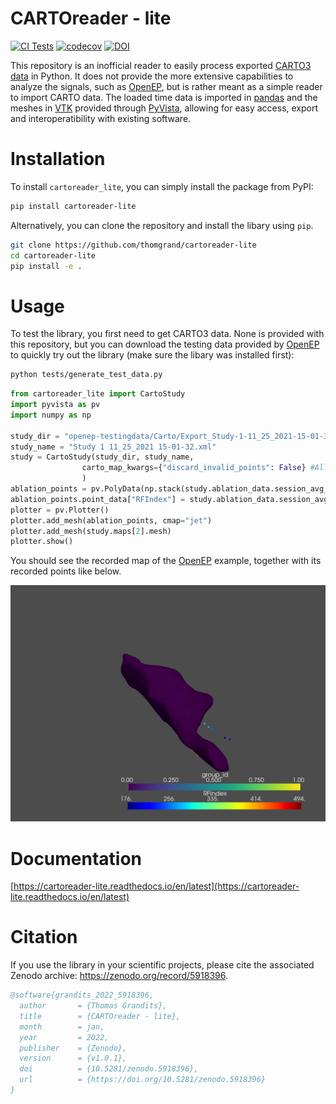 # CARTOreader - lite

[![CI Tests](https://github.com/thomgrand/cartoreader-lite/actions/workflows/python-package.yml/badge.svg)](https://github.com/thomgrand/cartoreader-lite/actions/workflows/python-package.yml)
[![codecov](https://codecov.io/gh/thomgrand/cartoreader-lite/branch/public/graph/badge.svg?token=4A7DD8DWXW)](https://codecov.io/gh/thomgrand/cartoreader-lite)
[![DOI](https://zenodo.org/badge/450461103.svg)](https://zenodo.org/badge/latestdoi/450461103)


This repository is an inofficial reader to easily process exported [CARTO3 data](https://www.jnjmedicaldevices.com/en-US/product/carto-3-system) in Python.
It does not provide the more extensive capabilities to analyze the signals, such as [OpenEP](https://openep.io/), but is rather meant as a simple reader to import CARTO data. 
The loaded time data is imported in [pandas](https://pandas.pydata.org) and the meshes in [VTK](https://vtk.org/) provided through [PyVista](https://www.pyvista.org), allowing for easy access, export and interoperatibility with existing software.

# Installation

To install `cartoreader_lite`, you can simply install the package from PyPI:

```bash    
pip install cartoreader-lite
```

Alternatively, you can clone the repository and install the libary using `pip`.

```bash    
git clone https://github.com/thomgrand/cartoreader-lite
cd cartoreader-lite
pip install -e .
```

# Usage

To test the library, you first need to get CARTO3 data. 
None is provided with this repository, but you can download the testing data provided by [OpenEP](https://openep) to quickly try out the library (make sure the libary was installed first):

```bash
python tests/generate_test_data.py
```

```python
from cartoreader_lite import CartoStudy
import pyvista as pv
import numpy as np

study_dir = "openep-testingdata/Carto/Export_Study-1-11_25_2021-15-01-32"
study_name = "Study 1 11_25_2021 15-01-32.xml"
study = CartoStudy(study_dir, study_name, 
                carto_map_kwargs={"discard_invalid_points": False} #All points of the example are outside the WOI, which would be by default discarded
                )
ablation_points = pv.PolyData(np.stack(study.ablation_data.session_avg_data["pos"].to_numpy()))
ablation_points.point_data["RFIndex"] = study.ablation_data.session_avg_data["RFIndex"]
plotter = pv.Plotter()
plotter.add_mesh(ablation_points, cmap="jet")
plotter.add_mesh(study.maps[2].mesh)
plotter.show()
```

You should see the recorded map of the [OpenEP](https://openep.io) example, together with its recorded points like below.

![openep-example](docs/figures/openep-example.png)

# Documentation

[https://cartoreader-lite.readthedocs.io/en/latest](https://cartoreader-lite.readthedocs.io/en/latest)

# Citation

If you use the library in your scientific projects, please cite the associated Zenodo archive: https://zenodo.org/record/5918396.

```bibtex
@software{grandits_2022_5918396,
  author       = {Thomas Grandits},
  title        = {CARTOreader - lite},
  month        = jan,
  year         = 2022,
  publisher    = {Zenodo},
  version      = {v1.0.1},
  doi          = {10.5281/zenodo.5918396},
  url          = {https://doi.org/10.5281/zenodo.5918396}
}
```
